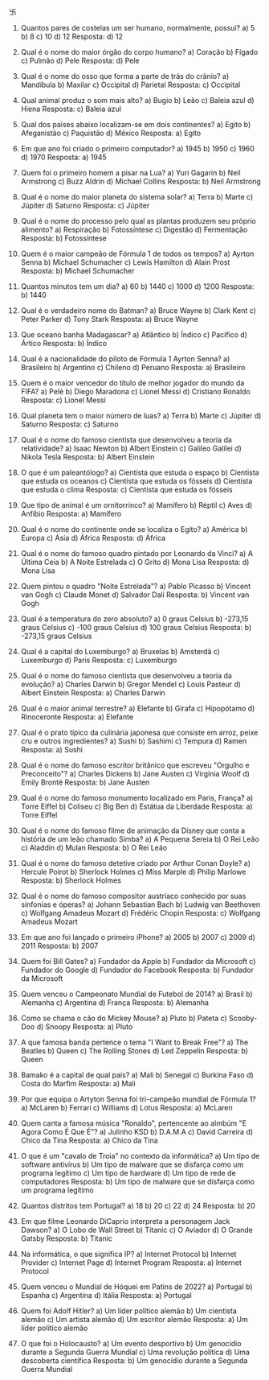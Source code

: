 卐

1. Quantos pares de costelas um ser humano, normalmente, possui?
a) 5
b) 8
c) 10
d) 12
Resposta: d) 12

2. Qual é o nome do maior órgão do corpo humano?
a) Coração
b) Fígado
c) Pulmão
d) Pele
Resposta: d) Pele

3. Qual é o nome do osso que forma a parte de trás do crânio?
a) Mandíbula
b) Maxilar
c) Occipital
d) Parietal
Resposta: c) Occipital

4. Qual animal produz o som mais alto?
a) Bugio
b) Leão
c) Baleia azul
d) Hiena
Resposta: c) Baleia azul

5. Qual dos países abaixo localizam-se em dois continentes?
a) Egito
b) Afeganistão
c) Paquistão
d) México
Resposta: a) Egito

6. Em que ano foi criado o primeiro computador?
a) 1945
b) 1950
c) 1960
d) 1970
Resposta: a) 1945

7. Quem foi o primeiro homem a pisar na Lua?
a) Yuri Gagarin
b) Neil Armstrong
c) Buzz Aldrin
d) Michael Collins
Resposta: b) Neil Armstrong

8. Qual é o nome do maior planeta do sistema solar?
a) Terra
b) Marte
c) Júpiter
d) Saturno
Resposta: c) Júpiter

9. Qual é o nome do processo pelo qual as plantas produzem seu próprio alimento?
a) Respiração
b) Fotossíntese
c) Digestão
d) Fermentação
Resposta: b) Fotossíntese

10. Quem é o maior campeão de Fórmula 1 de todos os tempos?
a) Ayrton Senna
b) Michael Schumacher
c) Lewis Hamilton
d) Alain Prost
Resposta: b) Michael Schumacher

11. Quantos minutos tem um dia?
a) 60
b) 1440
c) 1000
d) 1200
Resposta: b) 1440

12. Qual é o verdadeiro nome do Batman?
a) Bruce Wayne
b) Clark Kent
c) Peter Parker
d) Tony Stark
Resposta: a) Bruce Wayne

13. Que oceano banha Madagascar?
a) Atlântico
b) Índico
c) Pacífico
d) Ártico
Resposta: b) Índico

14. Qual é a nacionalidade do piloto de Fórmula 1 Ayrton Senna?
a) Brasileiro
b) Argentino
c) Chileno
d) Peruano
Resposta: a) Brasileiro

15. Quem é o maior vencedor do título de melhor jogador do mundo da FIFA?
a) Pelé
b) Diego Maradona
c) Lionel Messi
d) Cristiano Ronaldo
Resposta: c) Lionel Messi

16. Qual planeta tem o maior número de luas?
a) Terra
b) Marte
c) Júpiter
d) Saturno
Resposta: c) Saturno

17. Qual é o nome do famoso cientista que desenvolveu a teoria da relatividade?
a) Isaac Newton
b) Albert Einstein
c) Galileo Galilei
d) Nikola Tesla
Resposta: b) Albert Einstein

18. O que é um paleantólogo?
a) Cientista que estuda o espaço
b) Cientista que estuda os oceanos
c) Cientista que estuda os fósseis
d) Cientista que estuda o clima
Resposta: c) Cientista que estuda os fósseis

19. Que tipo de animal é um ornitorrinco?
a) Mamífero
b) Réptil
c) Aves
d) Anfíbio
Resposta: a) Mamífero

20. Qual é o nome do continente onde se localiza o Egito?
a) América
b) Europa
c) Ásia
d) África
Resposta: d) África

21. Qual é o nome do famoso quadro pintado por Leonardo da Vinci?
a) A Última Ceia
b) A Noite Estrelada
c) O Grito
d) Mona Lisa
Resposta: d) Mona Lisa

22. Quem pintou o quadro "Noite Estrelada"?
a) Pablo Picasso
b) Vincent van Gogh
c) Claude Monet
d) Salvador Dalí
Resposta: b) Vincent van Gogh

23. Qual é a temperatura do zero absoluto?
a) 0 graus Celsius
b) -273,15 graus Celsius
c) -100 graus Celsius
d) 100 graus Celsius
Resposta: b) -273,15 graus Celsius

24. Qual é a capital do Luxemburgo?
a) Bruxelas
b) Amsterdã
c) Luxemburgo
d) Paris
Resposta: c) Luxemburgo

25. Qual é o nome do famoso cientista que desenvolveu a teoria da evolução?
a) Charles Darwin
b) Gregor Mendel
c) Louis Pasteur
d) Albert Einstein
Resposta: a) Charles Darwin

26. Qual é o maior animal terrestre?
a) Elefante
b) Girafa
c) Hipopótamo
d) Rinoceronte
Resposta: a) Elefante

27. Qual é o prato típico da culinária japonesa que consiste em arroz, peixe cru e outros ingredientes?
a) Sushi
b) Sashimi
c) Tempura
d) Ramen
Resposta: a) Sushi

28. Qual é o nome do famoso escritor britânico que escreveu "Orgulho e Preconceito"?
a) Charles Dickens
b) Jane Austen
c) Virginia Woolf
d) Emily Brontë
Resposta: b) Jane Austen

29. Qual é o nome do famoso monumento localizado em Paris, França?
a) Torre Eiffel
b) Coliseu
c) Big Ben
d) Estátua da Liberdade
Resposta: a) Torre Eiffel

30. Qual é o nome do famoso filme de animação da Disney que conta a história de um leão chamado Simba?
a) A Pequena Sereia
b) O Rei Leão
c) Aladdin
d) Mulan
Resposta: b) O Rei Leão

31. Qual é o nome do famoso detetive criado por Arthur Conan Doyle?
a) Hercule Poirot
b) Sherlock Holmes
c) Miss Marple
d) Philip Marlowe
Resposta: b) Sherlock Holmes

32. Qual é o nome do famoso compositor austríaco conhecido por suas sinfonias e óperas?
a) Johann Sebastian Bach
b) Ludwig van Beethoven
c) Wolfgang Amadeus Mozart
d) Frédéric Chopin
Resposta: c) Wolfgang Amadeus Mozart

33. Em que ano foi lançado o primeiro iPhone?
a) 2005
b) 2007
c) 2009
d) 2011
Resposta: b) 2007

34. Quem foi Bill Gates?
a) Fundador da Apple
b) Fundador da Microsoft
c) Fundador do Google
d) Fundador do Facebook
Resposta: b) Fundador da Microsoft

35. Quem venceu o Campeonato Mundial de Futebol de 2014?
a) Brasil
b) Alemanha
c) Argentina
d) França
Resposta: b) Alemanha

36. Como se chama o cão do Mickey Mouse?
a) Pluto
b) Pateta
c) Scooby-Doo
d) Snoopy
Resposta: a) Pluto

37. A que famosa banda pertence o tema "I Want to Break Free"?
a) The Beatles
b) Queen
c) The Rolling Stones
d) Led Zeppelin
Resposta: b) Queen

38. Bamako é a capital de qual país?
a) Mali
b) Senegal
c) Burkina Faso
d) Costa do Marfim
Resposta: a) Mali

39. Por que equipa o Artyton Senna foi tri-campeão mundial de Fórmula 1?
a) McLaren
b) Ferrari
c) Williams
d) Lotus
Resposta: a) McLaren

40. Quem canta a famosa música "Ronaldo", pertencente ao almbúm "E Agora Como É Que É"?
a) Julinho KSD
b) D.A.M.A
c) David Carreira
d) Chico da Tina
Resposta: a) Chico da Tina

41. O que é um "cavalo de Troia" no contexto da informática?
a) Um tipo de software antivírus
b) Um tipo de malware que se disfarça como um programa legítimo
c) Um tipo de hardware
d) Um tipo de rede de computadores
Resposta: b) Um tipo de malware que se disfarça como um programa legítimo

42. Quantos distritos tem Portugal?
a) 18
b) 20
c) 22
d) 24
Resposta: b) 20

43. Em que filme Leonardo DiCaprio interpreta a personagem Jack Dawson?
a) O Lobo de Wall Street
b) Titanic
c) O Aviador
d) O Grande Gatsby
Resposta: b) Titanic

44. Na informática, o que significa IP?
a) Internet Protocol
b) Internet Provider
c) Internet Page
d) Internet Program
Resposta: a) Internet Protocol

45. Quem venceu o Mundial de Hóquei em Patins de 2022?
a) Portugal
b) Espanha
c) Argentina
d) Itália
Resposta: a) Portugal

46. Quem foi Adolf Hitler?
a) Um líder político alemão
b) Um cientista alemão
c) Um artista alemão
d) Um escritor alemão
Resposta: a) Um líder político alemão

47. O que foi o Holocausto?
a) Um evento desportivo
b) Um genocídio durante a Segunda Guerra Mundial
c) Uma revolução política
d) Uma descoberta científica
Resposta: b) Um genocídio durante a Segunda Guerra Mundial



